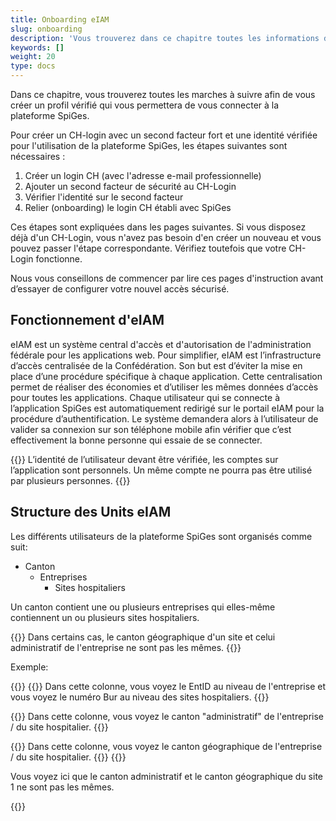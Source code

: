```yaml
---
title: Onboarding eIAM
slug: onboarding
description: 'Vous trouverez dans ce chapitre toutes les informations dont vous avez besoin pour vous connecter à la plateforme SpiGes.'
keywords: []
weight: 20
type: docs
---
```


Dans ce chapitre, vous trouverez toutes les marches à suivre afin de vous créer un profil vérifié qui vous permettera de vous connecter à la plateforme SpiGes.

Pour créer un CH-login avec un second facteur fort et une identité vérifiée pour l'utilisation de la plateforme SpiGes, les étapes suivantes sont nécessaires :

1. Créer un login CH (avec l'adresse e-mail professionnelle)
2. Ajouter un second facteur de sécurité au CH-Login
3. Vérifier l'identité sur le second facteur
4. Relier (onboarding) le login CH établi avec SpiGes

Ces étapes sont expliquées dans les pages suivantes. Si vous disposez déjà d'un CH-Login, vous n'avez pas besoin d'en créer un nouveau et vous pouvez passer l'étape correspondante. Vérifiez toutefois que votre CH-Login fonctionne.

Nous vous conseillons de commencer par lire ces pages d'instruction avant d’essayer de configurer votre nouvel accès sécurisé.

## Fonctionnement d'eIAM

eIAM est un système central d'accès et d'autorisation de l'administration fédérale pour les applications web. Pour simplifier, eIAM est l’infrastructure d’accès centralisée de la Confédération. Son but est d’éviter la mise en place d’une procédure spécifique à chaque application. Cette centralisation permet de réaliser des économies et d’utiliser les mêmes données d’accès pour toutes les applications.
Chaque utilisateur qui se connecte à l’application SpiGes est automatiquement redirigé sur le portail eIAM pour la procédure d’authentification. Le système demandera alors à l’utilisateur de valider sa connexion sur son téléphone mobile afin vérifier que c’est effectivement la bonne personne qui essaie de se connecter.  

{{<alert color="warning">}}
L’identité de l’utilisateur devant être vérifiée, les comptes sur l’application sont personnels. Un même compte ne pourra pas être utilisé par plusieurs personnes.
{{</alert>}}

## Structure des Units eIAM

Les différents utilisateurs de la plateforme SpiGes sont organisés comme suit:

- Canton
    - Entreprises
        - Sites hospitaliers

Un canton contient une ou plusieurs entreprises qui elles-même contiennent un ou plusieurs sites hospitaliers.

{{<alert color="warning">}}
Dans certains cas, le canton géographique d'un site et celui administratif de l'entreprise ne sont pas les mêmes.
{{</alert>}}

Exemple:

<div class="two_column">

<div class="left_col">
<!-- First column content goes here -->
{{<numberedList>}}
  {{<listItem>}}
  Dans cette colonne, vous voyez le EntID au niveau de l'entreprise et vous voyez le numéro Bur au niveau des sites hospitaliers.
  {{</listItem>}}

  {{<listItem>}}
  Dans cette colonne, vous voyez le canton "administratif" de l'entreprise / du site hospitalier.
  {{</listItem>}}

  {{<listItem>}}
  Dans cette colonne, vous voyez le canton géographique de l'entreprise / du site hospitalier.
  {{</listItem>}}
{{</numberedList>}}

<p> Vous voyez ici que le canton administratif et le canton géographique du site 1 ne sont pas les mêmes.  </p>
</div>

<div class="right_col">
<!-- Second column content goes here -->
{{<insertImage image="Visu_entreprise.png" class="edge max-w-90">}}
</div>

</div>

&nbsp;
